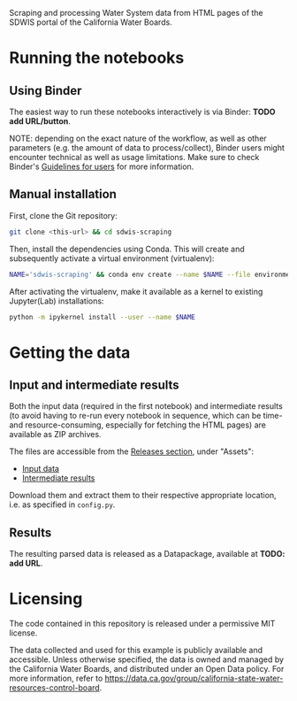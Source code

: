 Scraping and processing Water System data from HTML pages of the SDWIS portal of the California Water Boards.

# Running the notebooks

## Using Binder

The easiest way to run these notebooks interactively is via Binder: **TODO add URL/button**.

NOTE: depending on the exact nature of the workflow, as well as other parameters (e.g. the amount of data to process/collect),
Binder users might encounter technical as well as usage limitations.
Make sure to check Binder's [Guidelines for users](https://mybinder.readthedocs.io/en/latest/user-guidelines.html) for more information.

## Manual installation

First, clone the Git repository:

```sh
git clone <this-url> && cd sdwis-scraping
```

Then, install the dependencies using Conda. This will create and subsequently activate a virtual environment (virtualenv):

```sh
NAME='sdwis-scraping' && conda env create --name $NAME --file environment.yml && source activate $NAME
```

After activating the virtualenv, make it available as a kernel to existing Jupyter(Lab) installations:

```sh
python -m ipykernel install --user --name $NAME
```

# Getting the data

## Input and intermediate results

Both the input data (required in the first notebook) and intermediate results (to avoid having to re-run every notebook in sequence, which can be time- and resource-consuming, especially for fetching the HTML pages) are available as ZIP archives.

The files are accessible from the [Releases section](https://github.com/fndari/sdwis-scraping/releases), under "Assets": 
- [Input data](https://github.com/fndari/sdwis-scraping/releases/v0.1.0/input-data.zip)
- [Intermediate results](https://github.com/fndari/sdwis-scraping/releases/v0.1.0/intermediate-results.zip)

Download them and extract them to their respective appropriate location, i.e. as specified in `config.py`.

## Results

The resulting parsed data is released as a Datapackage, available at **TODO: add URL**.

# Licensing

The code contained in this repository is released under a permissive MIT license.

The data collected and used for this example is publicly available and accessible.
Unless otherwise specified, the data is owned and managed by the California Water Boards, and distributed under an Open Data policy.
For more information, refer to <https://data.ca.gov/group/california-state-water-resources-control-board>.

